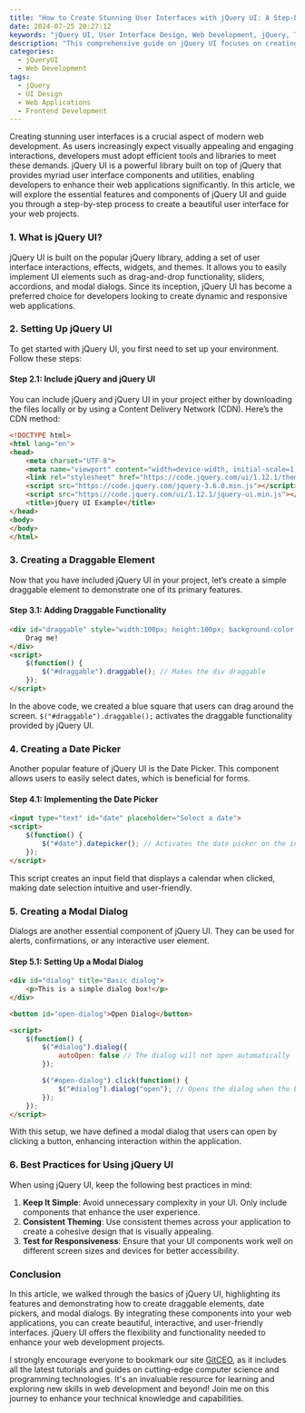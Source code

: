 ```yaml
---
title: "How to Create Stunning User Interfaces with jQuery UI: A Step-by-Step Guide"
date: 2024-07-25 20:27:12
keywords: "jQuery UI, User Interface Design, Web Development, jQuery, Tutorial"
description: "This comprehensive guide on jQuery UI focuses on creating stunning user interfaces for web applications. Learn the essential components, step-by-step processes, and best practices to enhance your web projects. Explore various UI elements provided by jQuery UI, such as dialogs, sliders, date pickers, and more. This article serves both beginners and experienced developers who want to master jQuery UI and implement beautiful UI designs. Ensure to follow the detailed code examples and explanations provided for each step to help you understand how to effectively utilize jQuery UI in your next project."
categories:
  - jQueryUI
  - Web Development
tags:
  - jQuery
  - UI Design
  - Web Applications
  - Frontend Development
---
```


Creating stunning user interfaces is a crucial aspect of modern web development. As users increasingly expect visually appealing and engaging interactions, developers must adopt efficient tools and libraries to meet these demands. jQuery UI is a powerful library built on top of jQuery that provides myriad user interface components and utilities, enabling developers to enhance their web applications significantly. In this article, we will explore the essential features and components of jQuery UI and guide you through a step-by-step process to create a beautiful user interface for your web projects. 

<!-- more -->

### 1. What is jQuery UI?

jQuery UI is built on the popular jQuery library, adding a set of user interface interactions, effects, widgets, and themes. It allows you to easily implement UI elements such as drag-and-drop functionality, sliders, accordions, and modal dialogs. Since its inception, jQuery UI has become a preferred choice for developers looking to create dynamic and responsive web applications. 

### 2. Setting Up jQuery UI

To get started with jQuery UI, you first need to set up your environment. Follow these steps:

#### Step 2.1: Include jQuery and jQuery UI

You can include jQuery and jQuery UI in your project either by downloading the files locally or by using a Content Delivery Network (CDN). Here’s the CDN method:

```html
<!DOCTYPE html>
<html lang="en">
<head>
    <meta charset="UTF-8">
    <meta name="viewport" content="width=device-width, initial-scale=1.0">
    <link rel="stylesheet" href="https://code.jquery.com/ui/1.12.1/themes/base/jquery-ui.css"> <!-- jQuery UI CSS -->
    <script src="https://code.jquery.com/jquery-3.6.0.min.js"></script> <!-- jQuery -->
    <script src="https://code.jquery.com/ui/1.12.1/jquery-ui.min.js"></script> <!-- jQuery UI -->
    <title>jQuery UI Example</title>
</head>
<body>
</body>
</html>
```

### 3. Creating a Draggable Element

Now that you have included jQuery UI in your project, let’s create a simple draggable element to demonstrate one of its primary features.

#### Step 3.1: Adding Draggable Functionality

```html
<div id="draggable" style="width:100px; height:100px; background-color:blue;color:white;text-align:center;line-height:100px;">
    Drag me!
</div>
<script>
    $(function() {
        $("#draggable").draggable(); // Makes the div draggable
    });
</script>
```

In the above code, we created a blue square that users can drag around the screen. `$("#draggable").draggable();` activates the draggable functionality provided by jQuery UI.

### 4. Creating a Date Picker

Another popular feature of jQuery UI is the Date Picker. This component allows users to easily select dates, which is beneficial for forms.

#### Step 4.1: Implementing the Date Picker

```html
<input type="text" id="date" placeholder="Select a date">
<script>
    $(function() {
        $("#date").datepicker(); // Activates the date picker on the input field
    });
</script>
```

This script creates an input field that displays a calendar when clicked, making date selection intuitive and user-friendly.

### 5. Creating a Modal Dialog

Dialogs are another essential component of jQuery UI. They can be used for alerts, confirmations, or any interactive user element.

#### Step 5.1: Setting Up a Modal Dialog

```html
<div id="dialog" title="Basic dialog">
    <p>This is a simple dialog box!</p>
</div>

<button id="open-dialog">Open Dialog</button>

<script>
    $(function() {
        $("#dialog").dialog({
            autoOpen: false // The dialog will not open automatically
        });

        $("#open-dialog").click(function() {
            $("#dialog").dialog("open"); // Opens the dialog when the button is clicked
        });
    });
</script>
```

With this setup, we have defined a modal dialog that users can open by clicking a button, enhancing interaction within the application.

### 6. Best Practices for Using jQuery UI

When using jQuery UI, keep the following best practices in mind:

1. **Keep It Simple**: Avoid unnecessary complexity in your UI. Only include components that enhance the user experience.
2. **Consistent Theming**: Use consistent themes across your application to create a cohesive design that is visually appealing.
3. **Test for Responsiveness**: Ensure that your UI components work well on different screen sizes and devices for better accessibility.

### Conclusion

In this article, we walked through the basics of jQuery UI, highlighting its features and demonstrating how to create draggable elements, date pickers, and modal dialogs. By integrating these components into your web applications, you can create beautiful, interactive, and user-friendly interfaces. jQuery UI offers the flexibility and functionality needed to enhance your web development projects. 

I strongly encourage everyone to bookmark our site [GitCEO](https://gitceo.com), as it includes all the latest tutorials and guides on cutting-edge computer science and programming technologies. It's an invaluable resource for learning and exploring new skills in web development and beyond! Join me on this journey to enhance your technical knowledge and capabilities.